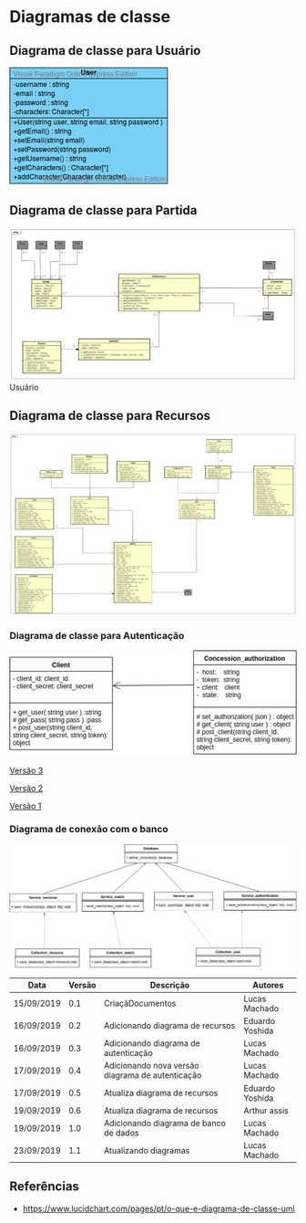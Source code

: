 # Diagramas de classe

## Diagrama de classe para Usuário

![diagrama de classe para classe ](../img/diagramas_de_classe/UML_usuario_V2.png)


## Diagrama de classe para Partida

![diagrama de classe para classe ](../img/diagramas_de_classe/UML_partida.png)
Usuário
## Diagrama de classe para Recursos

![diagrama de classe para classe ](../img/diagramas_de_classe/UML_recursos_V4.png)

### Diagrama de classe para Autenticação

![ Versão 4 ](../img/diagramas_de_classe/UML_autenticacao_4.png)

[ Versão 3 ](../img/diagramas_de_classe/UML_autenticacao_3.png)

[ Versão 2 ](../img/diagramas_de_classe/UML_autenticacao_2.png)

[ Versão 1 ](../img/diagramas_de_classe/UML_autenticacao.png)

### Diagrama de conexão com o banco

![ Versão 1 ](../img/diagramas_de_classe/UML_database.png)


|**Data**|**Versão**|**Descrição**|**Autores**|
|--|--|--|--|
|15/09/2019|0.1|CriaçãDocumentos|Lucas Machado|
|16/09/2019|0.2|Adicionando diagrama de recursos|Eduardo Yoshida|
|16/09/2019|0.3|Adicionando diagrama de autenticação|Lucas Machado|
|17/09/2019|0.4|Adicionando nova versão diagrama de autenticação|Lucas Machado|
|17/09/2019|0.5|Atualiza diagrama de recursos|Eduardo Yoshida|
|19/09/2019|0.6|Atualiza diagrama de recursos|Arthur assis|
|19/09/2019|1.0|Adicionando diagrama de banco de dados|Lucas Machado|
|23/09/2019|1.1|Atualizando diagramas|Lucas Machado|



## Referências

* https://www.lucidchart.com/pages/pt/o-que-e-diagrama-de-classe-uml
